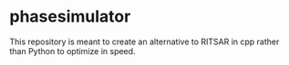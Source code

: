 # phasesimulator
This repository is meant to create an alternative to RITSAR in cpp rather than Python to optimize in speed.
